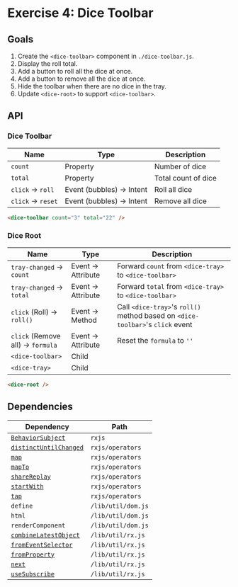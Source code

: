 # Exercise 4: Dice Toolbar

## Goals

1. Create the `<dice-toolbar>` component in `./dice-toolbar.js`.
2. Display the roll total.
3. Add a button to roll all the dice at once.
4. Add a button to remove all the dice at once.
5. Hide the toolbar when there are no dice in the tray.
6. Update `<dice-root>` to support `<dice-toolbar>`.

## API

### Dice Toolbar

|Name|Type|Description|
|---|---|---|
|`count`|Property|Number of dice|
|`total`|Property|Total count of dice|
|`click` → `roll`|Event (bubbles) → Intent|Roll all dice|
|`click` → `reset`|Event (bubbles) → Intent|Remove all dice|

```html
<dice-toolbar count="3" total="22" />
```

### Dice Root

|Name|Type|Description|
|---|---|---|
|`tray-changed` → `count`|Event → Attribute|Forward `count` from `<dice-tray>` to `<dice-toolbar>`|
|`tray-changed` → `total`|Event → Attribute|Forward `total` from `<dice-tray>` to `<dice-toolbar>`|
|`click` (Roll) → `roll()`|Event → Method|Call `<dice-tray>`'s `roll()` method based on `<dice-toolbar>`'s `click` event|
|`click` (Remove all) → `formula`|Event → Attribute|Reset the `formula` to `''`|
|`<dice-toolbar>`|Child||
|`<dice-tray>`|Child||

```html
<dice-root />
```

## Dependencies

|Dependency|Path|
|---|---|
|[`BehaviorSubject`](https://rxjs-dev.firebaseapp.com/api/index/class/BehaviorSubject)|`rxjs`|
|[`distinctUntilChanged`](https://rxjs-dev.firebaseapp.com/api/operators/distinctUntilChanged)|`rxjs/operators`|
|[`map`](https://rxjs-dev.firebaseapp.com/api/operators/map)|`rxjs/operators`|
|[`mapTo`](https://rxjs-dev.firebaseapp.com/api/operators/mapTo)|`rxjs/operators`|
|[`shareReplay`](https://rxjs-dev.firebaseapp.com/api/operators/shareReplay)|`rxjs/operators`|
|[`startWith`](https://rxjs-dev.firebaseapp.com/api/operators/startWith)|`rxjs/operators`|
|[`tap`](https://rxjs-dev.firebaseapp.com/api/operators/tap)|`rxjs/operators`|
|`define`|`/lib/util/dom.js`|
|`html`|`/lib/util/dom.js`|
|`renderComponent`|`/lib/util/dom.js`|
|[`combineLatestObject`](../../lib/util/rx/README.md#combinelatestobject)|`/lib/util/rx.js`|
|[`fromEventSelector`](../../lib/util/rx/README.md#fromeventselector)|`/lib/util/rx.js`|
|[`fromProperty`](../../lib/util/rx/README.md#fromproperty)|`/lib/util/rx.js`|
|[`next`](../../lib/util/rx/README.md#next)|`/lib/util/rx.js`|
|[`useSubscribe`](../../lib/util/rx/README.md#usesubscribe)|`/lib/util/rx.js`|
